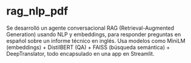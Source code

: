 # rag_nlp_pdf
Se desarrolló un agente conversacional RAG (Retrieval-Augmented Generation) usando NLP y embeddings, para responder preguntas en español sobre un informe técnico en inglés. Usa modelos como MiniLM (embeddings) + DistilBERT (QA) + FAISS (búsqueda semántica) + DeepTranslator, todo encapsulado en una app en Streamlit. 
